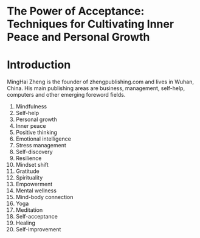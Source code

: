 # The Power of Acceptance: Techniques for Cultivating Inner Peace and Personal Growth

# Introduction

MingHai Zheng is the founder of zhengpublishing.com and lives in Wuhan, China. His main publishing areas are business, management, self-help, computers and other emerging foreword fields.



1. Mindfulness
2. Self-help
3. Personal growth
4. Inner peace
5. Positive thinking
6. Emotional intelligence
7. Stress management
8. Self-discovery
9. Resilience
10. Mindset shift
11. Gratitude
12. Spirituality
13. Empowerment
14. Mental wellness
15. Mind-body connection
16. Yoga
17. Meditation
18. Self-acceptance
19. Healing
20. Self-improvement


